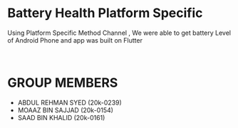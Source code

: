 
# **Battery Health** Platform Specific
Using Platform Specific Method Channel , We were able to get battery Level of Android Phone and app was built on Flutter

<br>

# GROUP MEMBERS

<ul>
   <li>ABDUL REHMAN SYED (20k-0239)</li>
   <li> MOAAZ BIN SAJJAD (20k-0154) </li>
   <li> SAAD BIN KHALID (20k-0161) </li> 
</ul>
